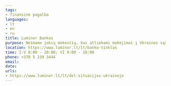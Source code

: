 ```yaml
---
tags:
- finansinė pagalba
languages:
- lt
- en
- ru
title: Luminor Bankas
purpose: Neimame jokių mokesčių, kai atliekami mokėjimai į Ukrainos sąskaitas. Mokesčius už šiuos mokėjimus kompensuosime nuo 2022 m. vasario 24 d.Ukrainos pabėgėliams pasiūlysime paramą bankinėmis paslaugomis: greitesnį aptarnavimo procesą, nemokamą sąskaitos atidarymą, nemokamą kodų generatoriaus išdavimą ir kt.
location: https://www.luminor.lt/lt/banko-tinklas
time: I-V 8:00 - 20:00; VI 9:00 - 16:00
phone: +370 5 239 3444
email: 
date: 
urls:
- https://www.luminor.lt/lt/del-situacijos-ukrainoje
---
```

